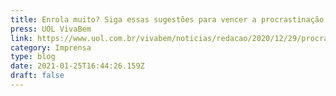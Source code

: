 ```yaml
---
title: Enrola muito? Siga essas sugestões para vencer a procrastinação em 2021.
press: UOL VivaBem
link: https://www.uol.com.br/vivabem/noticias/redacao/2020/12/29/procrastinacao-siga-essas-sugestoes-para-vence-la-em-2021.htm
category: Imprensa
type: blog
date: 2021-01-25T16:44:26.159Z
draft: false
---
```

